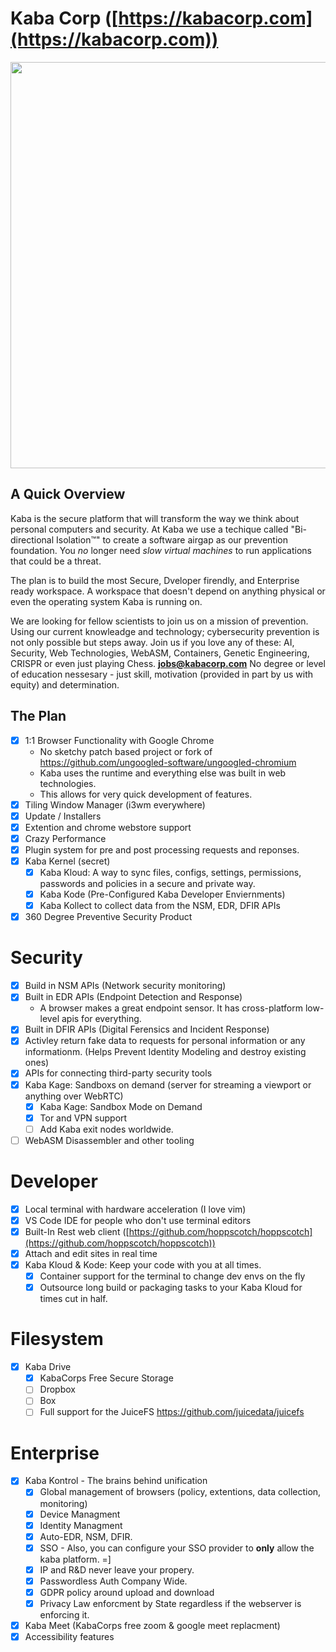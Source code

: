 # Kaba Corp ([https://kabacorp.com](https://kabacorp.com))

<img width="650" style="width:650px!important;" src="https://github.com/KabaCorp/.github/blob/main/profile/kaba-browser.gif?raw=true" />

## A Quick Overview

Kaba is the secure platform that will transform the way we think about personal computers and security. At Kaba we use a techique called "Bi-directional Isolation™" to create a software airgap as our prevention foundation. You *no* longer need *slow virtual machines* to run applications that could be a threat.

The plan is to build the most Secure, Dveloper firendly, and Enterprise ready workspace. A workspace that doesn't depend on anything physical
or even the operating system Kaba is running on. 

We are looking for fellow scientists to join us on a mission of prevention. Using our current knowleadge and technology; cybersecurity prevention is not only possible but steps away. Join us if you love any of these: AI, Security, Web Technologies, WebASM, Containers, Genetic Engineering, CRISPR or even just playing Chess. **jobs@kabacorp.com** No degree or level of education nessesary - just skill, motivation (provided in part by us with equity) and determination.

## The Plan

- [x] 1:1 Browser Functionality with Google Chrome
  - No sketchy patch based project or fork of https://github.com/ungoogled-software/ungoogled-chromium
  - Kaba uses the runtime and everything else was built in web technologies.
  - This allows for very quick development of features.
- [x] Tiling Window Manager (i3wm everywhere)
- [x] Update / Installers
- [x] Extention and chrome webstore support
- [x] Crazy Performance
- [x] Plugin system for pre and post processing requests and reponses.
- [x] Kaba Kernel (secret)
  - [x] Kaba Kloud: A way to sync files, configs, settings, permissions, passwords and policies in a secure and private way.
  - [x] Kaba Kode (Pre-Configured Kaba Developer Enviernments)
  - [x] Kaba Kollect to collect data from the NSM, EDR, DFIR APIs
- [x] 360 Degree Preventive Security Product

# Security

- [x] Build in NSM APIs (Network security monitoring)
- [x] Built in EDR APIs (Endpoint Detection and Response) 
  - A browser makes a great endpoint sensor. It has cross-platform low-level apis for everything.
- [x] Built in DFIR APIs (Digital Ferensics and Incident Response)
- [x] Activley return fake data to requests for personal information or any informationm. (Helps Prevent Identity Modeling and destroy existing ones)
- [x] APIs for connecting third-party security tools
- [x] Kaba Kage: Sandboxs on demand (server for streaming a viewport or anything over WebRTC)
  - [x] Kaba Kage: Sandbox Mode on Demand
  - [x] Tor and VPN support
  - [ ] Add Kaba exit nodes worldwide.
- [ ] WebASM Disassembler and other tooling

# Developer

- [x] Local terminal with hardware acceleration (I love vim)
- [x] VS Code IDE for people who don't use terminal editors
- [x] Built-In Rest web client ([https://github.com/hoppscotch/hoppscotch](https://github.com/hoppscotch/hoppscotch))
- [x] Attach and edit sites in real time
- [x] Kaba Kloud & Kode: Keep your code with you at all times.
  - [x] Container support for the terminal to change dev envs on the fly
  - [x] Outsource long build or packaging tasks to your Kaba Kloud for times cut in half.

# Filesystem

- [x] Kaba Drive
  - [x] KabaCorps Free Secure Storage
  - [ ] Dropbox
  - [ ] Box
  - [ ] Full support for the JuiceFS https://github.com/juicedata/juicefs

# Enterprise

- [x] Kaba Kontrol - The brains behind unification
  - [x] Global management of browsers (policy, extentions, data collection, monitoring)
  - [x] Device Managment
  - [x] Identity Managment
  - [x] Auto-EDR, NSM, DFIR.
  - [x] SSO - Also, you can configure your SSO provider to **only** allow the kaba platform. =]
  - [x] IP and R&D never leave your propery.
  - [x] Passwordless Auth Company Wide.
  - [x] GDPR policy around upload and download
  - [x] Privacy Law enforcment by State regardless if the webserver is enforcing it.
- [x] Kaba Meet (KabaCorps free zoom & google meet replacment)
- [x] Accessibility features
